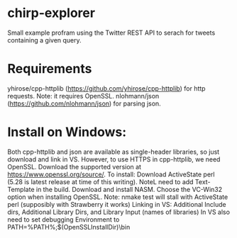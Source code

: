 # chirp-explorer

Small example profram using the Twitter REST API to serach for tweets containing a given query.

# Requirements

yhirose/cpp-httplib (https://github.com/yhirose/cpp-httplib) for http requests.
Note: it requires OpenSSL.
nlohmann/json (https://github.com/nlohmann/json) for parsing json.

# Install on Windows:

Both cpp-httplib and json are available as single-header libraries, so just download and link in VS.
However, to use HTTPS in cpp-httplib, we need OpenSSL.
Download the supported version at https://www.openssl.org/source/. To install:
Download ActiveState perl (5.28 is latest release at time of this writing). NoteL need to add Text-Template in the build.
Download and install NASM.
Choose the VC-Win32 option when installing OpenSSL.
Note: nmake test will stall with ActiveState perl (supposibly with Strawberry it works)
Linking in VS: Additional Include dirs, Additional Library Dirs, and Library Input (names of libraries)
In VS also need to set debugging Environment to PATH=%PATH%;$(OpenSSLInstallDir)\bin

